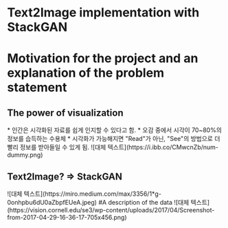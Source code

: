 # Text2Image implementation with StackGAN
# Motivation for the project and an explanation of the problem statement

<h2>The power of visualization</h2>
* 인간은 시각화된 자료를 쉽게 인지할 수 있다고 함.
* 오감 중에서 시각이 70~80%의 정보를 습득하는 수용체
* 시각화가 가능해지면 "Read"가 아닌, "See"의 방법으로 더 빨리 정보를 받아들일 수 있게 됨.
![대체 텍스트](https://i.ibb.co/CMwcnZb/num-dummy.png)
<h2>Text2Image? => StackGAN</h2>
![대체 텍스트](https://miro.medium.com/max/3356/1*g-0onhpbu6dU0aZbpfEUeA.jpeg)
#A description of the data
![대체 텍스트](https://vision.cornell.edu/se3/wp-content/uploads/2017/04/Screenshot-from-2017-04-29-16-36-17-705x456.png)
